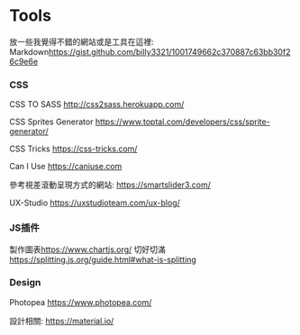 # Tools #
放一些我覺得不錯的網站或是工具在這裡:
Markdown<https://gist.github.com/billy3321/1001749662c370887c63bb30f26c9e6e>
### CSS ###
CSS TO SASS <http://css2sass.herokuapp.com/>

CSS Sprites Generator <https://www.toptal.com/developers/css/sprite-generator/>

CSS Tricks <https://css-tricks.com/>

Can I Use <https://caniuse.com>

參考視差滾動呈現方式的網站: <https://smartslider3.com/>

UX-Studio <https://uxstudioteam.com/ux-blog/>

### JS插件 ###
製作圖表<https://www.chartjs.org/>
切好切滿<https://splitting.js.org/guide.html#what-is-splitting>
<br />
### Design ###
Photopea <https://www.photopea.com/>

設計相關: <https://material.io/>
